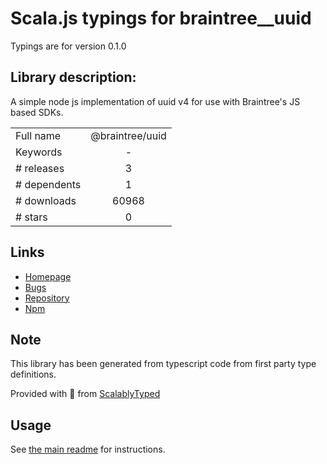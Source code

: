 
# Scala.js typings for braintree__uuid

Typings are for version 0.1.0

## Library description:
A simple node js implementation of uuid v4 for use with Braintree's JS based SDKs.

|                    |                 |
| ------------------ | :-------------: |
| Full name          | @braintree/uuid |
| Keywords           | - |
| # releases         | 3 |
| # dependents       | 1 |
| # downloads        | 60968 |
| # stars            | 0 |

## Links
- [Homepage](https://github.com/braintree/uuid#readme)
- [Bugs](https://github.com/braintree/uuid/issues)
- [Repository](https://github.com/braintree/uuid)
- [Npm](https://www.npmjs.com/package/%40braintree%2Fuuid)
    


## Note
This library has been generated from typescript code from first party type definitions.

Provided with :purple_heart: from [ScalablyTyped](https://github.com/oyvindberg/ScalablyTyped)

## Usage
See [the main readme](../../readme.md) for instructions.


